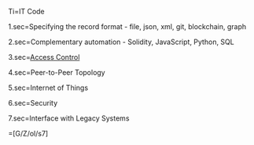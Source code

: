 Ti=IT Code

1.sec=Specifying the record format - file, json, xml, git, blockchain, graph

2.sec=Complementary automation - Solidity, JavaScript, Python, SQL

3.sec=<a href="index.php?action=source&file=OTF/ProseObject-Stack/Share_0.md">Access Control</a>

4.sec=Peer-to-Peer Topology

5.sec=Internet of Things

6.sec=Security

7.sec=Interface with Legacy Systems

=[G/Z/ol/s7]